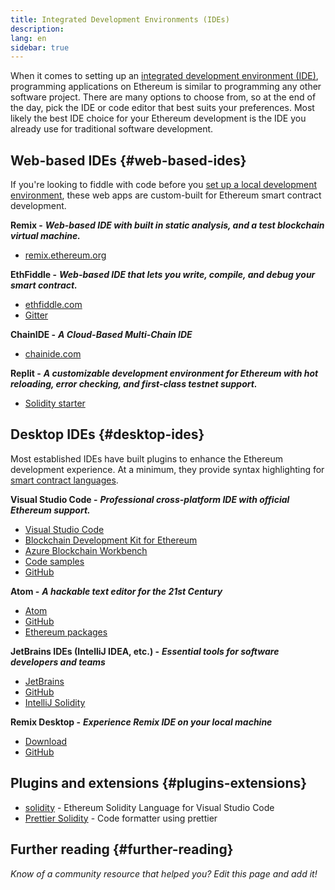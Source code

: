 ```yaml
---
title: Integrated Development Environments (IDEs)
description:
lang: en
sidebar: true
---
```


When it comes to setting up an [integrated development environment (IDE)](https://wikipedia.org/wiki/Integrated_development_environment), programming applications on Ethereum is similar to programming any other software project. There are many options to choose from, so at the end of the day, pick the IDE or code editor that best suits your preferences. Most likely the best IDE choice for your Ethereum development is the IDE you already use for traditional software development.

## Web-based IDEs {#web-based-ides}

If you're looking to fiddle with code before you [set up a local development environment](/developers/local-environment/), these web apps are custom-built for Ethereum smart contract development.

**Remix -** **_Web-based IDE with built in static analysis, and a test blockchain virtual machine._**

- [remix.ethereum.org](https://remix.ethereum.org/)

**EthFiddle -** **_Web-based IDE that lets you write, compile, and debug your smart contract._**

- [ethfiddle.com](https://ethfiddle.com/)
- [Gitter](https://gitter.im/loomnetwork/ethfiddle)

**ChainIDE -** **_A Cloud-Based Multi-Chain IDE_**
- [chainide.com](https://chainide.com/)

**Replit -** **_A customizable development environment for Ethereum with hot reloading, error checking, and first-class testnet support._**

- [Solidity starter](https://replit.com/@replit/Solidity-starter-beta)

## Desktop IDEs {#desktop-ides}

Most established IDEs have built plugins to enhance the Ethereum development experience. At a minimum, they provide syntax highlighting for [smart contract languages](/developers/docs/smart-contracts/languages/).

**Visual Studio Code -** **_Professional cross-platform IDE with official Ethereum support._**

- [Visual Studio Code](https://code.visualstudio.com/)
- [Blockchain Development Kit for Ethereum](https://marketplace.visualstudio.com/items?itemName=AzBlockchain.azure-blockchain)
- [Azure Blockchain Workbench](https://azuremarketplace.microsoft.com/en-us/marketplace/apps/microsoft-azure-blockchain.azure-blockchain-workbench?tab=Overview)
- [Code samples](https://github.com/Azure-Samples/blockchain/blob/master/blockchain-workbench/application-and-smart-contract-samples/readme.md)
- [GitHub](https://github.com/microsoft/vscode)

**Atom -** **_A hackable text editor for the 21st Century_**

- [Atom](https://atom.io/)
- [GitHub](https://github.com/atom)
- [Ethereum packages](https://atom.io/packages/search?utf8=%E2%9C%93&q=keyword%3Aethereum&commit=Search)

**JetBrains IDEs (IntelliJ IDEA, etc.) -** **_Essential tools for software developers and teams_**

- [JetBrains](https://www.jetbrains.com/)
- [GitHub](https://github.com/JetBrains)
- [IntelliJ Solidity](https://github.com/intellij-solidity/intellij-solidity/)

**Remix Desktop -** **_Experience Remix IDE on your local machine_**

- [Download](https://github.com/ethereum/remix-desktop/releases)
- [GitHub](https://github.com/ethereum/remix-desktop)

## Plugins and extensions {#plugins-extensions}

- [solidity](https://marketplace.visualstudio.com/items?itemName=JuanBlanco.solidity) - Ethereum Solidity Language for Visual Studio Code
- [Prettier Solidity](https://github.com/prettier-solidity/prettier-plugin-solidity) - Code formatter using prettier

## Further reading {#further-reading}

_Know of a community resource that helped you? Edit this page and add it!_
